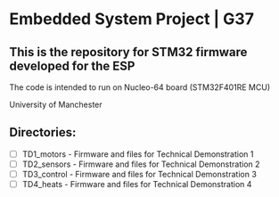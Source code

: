 # Embedded System Project | G37

## This is the repository for STM32 firmware developed for the ESP
The code is intended to run on Nucleo-64 board (STM32F401RE MCU)

University of Manchester

## Directories:
- [ ] TD1_motors - Firmware and files for Technical Demonstration 1 
- [ ] TD2_sensors - Firmware and files for Technical Demonstration 2 
- [ ] TD3_control - Firmware and files for Technical Demonstration 3 
- [ ] TD4_heats - Firmware and files for Technical Demonstration 4
